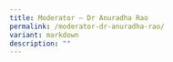 ```yaml
---
title: Moderator – Dr Anuradha Rao
permalink: /moderator-dr-anuradha-rao/
variant: markdown
description: ""
---
```

